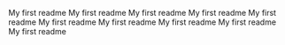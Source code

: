 My first readme
My first readme
My first readme
My first readme
My first readme
My first readme
My first readme
My first readme
My first readme
My first readme





